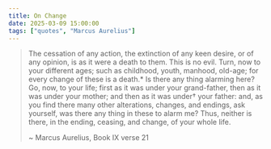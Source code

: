 ```yaml
---
title: On Change
date: 2025-03-09 15:00:00
tags: ["quotes", "Marcus Aurelius"]
---
```


> The cessation of any action, the extinction of any keen desire, or of any opinion, is as it were a death to them. This is no evil. Turn, now to your different ages; such as childhood, youth, manhood, old-age; for every change of these is a death.* Is there any thing alarming here? Go, now, to your life; first as it was under your grand-father, then as it was under your mother; and then as it was under† your father: and, as you find there many other alterations, changes, and endings, ask yourself, was there any thing in these to alarm me? Thus, neither is there, in the ending, ceasing, and change, of your whole life.
>
> ~ Marcus Aurelius, Book IX verse 21
